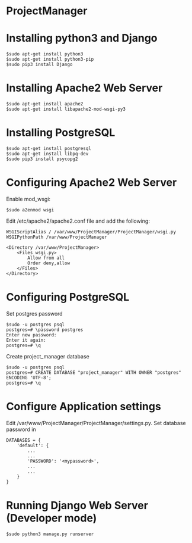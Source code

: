 # ProjectManager

# Installing python3 and Django
```
$sudo apt-get install python3
$sudo apt-get install python3-pip
$sudo pip3 install Django
```

# Installing Apache2 Web Server
```
$sudo apt-get install apache2
$sudo apt-get install libapache2-mod-wsgi-py3
```

# Installing PostgreSQL
```
$sudo apt-get install postgresql
$sudo apt-get install libpq-dev
$sudo pip3 install psycopg2
```

# Configuring Apache2 Web Server
Enable mod_wsgi:
```
$sudo a2enmod wsgi
```

Edit /etc/apache2/apache2.conf file and add the following:
```flow
WSGIScriptAlias / /var/www/ProjectManager/ProjectManager/wsgi.py
WSGIPythonPath /var/www/ProjectManager

<Directory /var/www/ProjectManager>
    <Files wsgi.py>
        Allow from all
        Order deny,allow
    </Files>
</Directory>
```

# Configuring PostgreSQL
Set postgres password
```
$sudo -u postgres psql
postgres=# \password postgres
Enter new password:
Enter it again:
postgres=# \q
```

Create project_manager database
```
$sudo -u postgres psql
postgres=# CREATE DATABASE "project_manager" WITH OWNER "postgres" ENCODING 'UTF-8';
postgres=# \q
```

# Configure Application settings
Edit /var/www/ProjectManager/ProjectManager/settings.py. Set database password in
```
DATABASES = {
    'default': {
        ...
        ...
        'PASSWORD': '<mypassword>',
        ...
        ...
    }
}
```

# Running Django Web Server (Developer mode)
```
$sudo python3 manage.py runserver
```